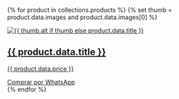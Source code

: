 {% for product in collections.products %}
  {% set thumb = product.data.images and product.data.images[0] %}
  <div class="product-card">
    <a href="{{ product.url }}">
      <img src="{{ thumb.image if thumb else '/assets/images/default.jpg' }}" 
           alt="{{ thumb.alt if thumb else product.data.title }}">
      <h2>{{ product.data.title }}</h2>
      <p class="price">{{ product.data.price }}</p>
    </a>
    <a class="btn-whatsapp" href="https://wa.me/16263941200" target="_blank" rel="noopener">
      Comprar por WhatsApp
    </a>
  </div>
{% endfor %}
